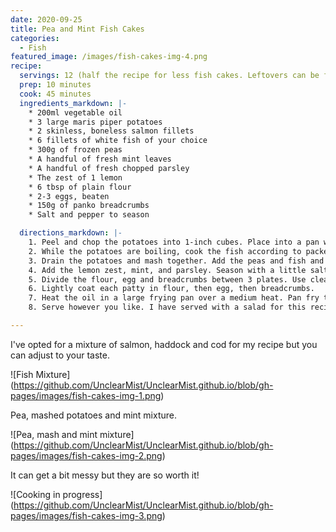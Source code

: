 ```yaml
---
date: 2020-09-25
title: Pea and Mint Fish Cakes
categories:
  - Fish
featured_image: /images/fish-cakes-img-4.png
recipe:
  servings: 12 (half the recipe for less fish cakes. Leftovers can be frozen for up to 3 months)
  prep: 10 minutes
  cook: 45 minutes
  ingredients_markdown: |-
    * 200ml vegetable oil
    * 3 large maris piper potatoes
    * 2 skinless, boneless salmon fillets
    * 6 fillets of white fish of your choice
    * 300g of frozen peas
    * A handful of fresh mint leaves 
    * A handful of fresh chopped parsley
    * The zest of 1 lemon
    * 6 tbsp of plain flour
    * 2-3 eggs, beaten
    * 150g of panko breadcrumbs
    * Salt and pepper to season

  directions_markdown: |-
    1. Peel and chop the potatoes into 1-inch cubes. Place into a pan with cold water and a pinch of salt. Boil on a medium heat until soft (approximately 15-20 minutes). 
    2. While the potatoes are boiling, cook the fish according to packet instructions and boil the peas in a separate saucepan (cooking methods for fish differ depending on whether they are fresh or frozen).  
    3. Drain the potatoes and mash together. Add the peas and fish and mash lightly again. Allow the mixture to cool slightly so it doesn't hurt to touch them.
    4. Add the lemon zest, mint, and parsley. Season with a little salt and pepper and stir together with a wooden spoon. 
    5. Divide the flour, egg and breadcrumbs between 3 plates. Use clean hands to form the potato and fish mixture into patties. 
    6. Lightly coat each patty in flour, then egg, then breadcrumbs.
    7. Heat the oil in a large frying pan over a medium heat. Pan fry the fish cakes until golden brown on each side. 
    8. Serve however you like. I have served with a salad for this recipe, but you can improvise to your taste! Freeze the fish cakes you don't use today in a tupperware box.

---
```

I've opted for a mixture of salmon, haddock and cod for my recipe but you can adjust to your taste.

![Fish Mixture] (https://github.com/UnclearMist/UnclearMist.github.io/blob/gh-pages/images/fish-cakes-img-1.png)

Pea, mashed potatoes and mint mixture.

![Pea, mash and mint mixture] (https://github.com/UnclearMist/UnclearMist.github.io/blob/gh-pages/images/fish-cakes-img-2.png)

It can get a bit messy but they are so worth it! 

![Cooking in progress] (https://github.com/UnclearMist/UnclearMist.github.io/blob/gh-pages/images/fish-cakes-img-3.png)